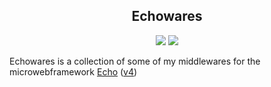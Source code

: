 <div align="center">
  <h2 align="center">
    Echowares
  </h2>

  <img src="https://forthebadge.com/images/badges/made-with-go.svg"/> <!-- Made with Go -->
  <img src="https://forthebadge.com/images/badges/gluten-free.svg"/> <!-- Gluten Free -->
</div>

Echowares is a collection of some of my middlewares for the microwebframework [Echo](https://echo.labstack.com/) ([v4](https://github.com/labstack/echo))

